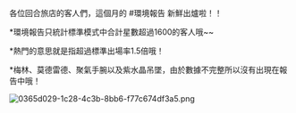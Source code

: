 各位回合旅店的客人們，這個月的 #環境報告 新鮮出爐啦！！

*環境報告只統計標準模式中合計星數超過1600的客人哦~~

*熱門的意思就是指超過標準出場率1.5倍哦！

*梅林、莫德雷德、聚氣手腕以及紫水晶吊墜，由於數據不完整所以沒有出現在報告中哦！

![0365d029-1c28-4c3b-8bb6-f77c674df3a5.png](https://myturn.feiyuglobal.com/public/upload/20191227_42d91b39a4b51.png)
